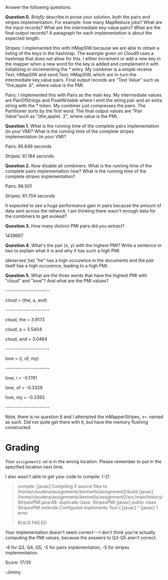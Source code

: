 <p>Answer the following questions:</p>

<p><b>Question 0.</b> <i>Briefly</i> describe in prose your solution, both the pairs and stripes implementation. For example: how many MapReduce jobs? What are the input records? What are the intermediate key-value pairs? What are the final output records? A paragraph for each implementation is about the expected length.</p>

<p>Stripes: I implemented this with HMapSIW because we are able to obtain a listing of the keys in the hashmap.  The example given on Cloud9 uses a hashmap that does not allow for this.  I either increment or add a new key in the mapper when a new word for the key is added and complement it with initializing or incrementing the * entry. My combiner is a simple receive Text, HMapSIW and send Text, HMapSIW, which are in-turn the intermediate key,value pairs. Final output records are "Text Value" such as "the,apple .6", where value is the PMI.</p>

<p>Pairs: I implemented this with Pairs as the main key.  My intermediate values are PairOfStrings and FloatWritable where I emit the string pair and an extra string with the * token.  My combiner just compresses the pairs.  The Partitioner sorts by the first word. The final output values are "Pair Value"such as "(the,apple) .2", where value is the PMI.
</p>
<p><b>Question 1.</b> What is the running time of the complete pairs implementation (in your VM)? What is the running time of the complete stripes implementation (in your VM)?</p>

<p>Pairs: 95.649 seconds</p>
<p>Stripes: 61.184 seconds</p>

<p><b>Question 2.</b> Now disable all combiners. What is the running time of the complete pairs implementation now? What is the running time of the complete stripes implementation?</p>

<p>Pairs: 96.501</p>
<p>Stripes: 61.704 seconds</p>
<p>
It expected to see a huge performance gain in pairs because the amount of data sent across the network.  I am thinking there wasn't enough data for the combiners to get evoked?
</p>

<p><b>Question 3.</b> How many distinct PMI pairs did you extract?</p>

<p>1439667</p>

<p><b>Question 4.</b> What's the pair (x, y) with the highest PMI? Write a sentence or two to explain what it is and why it has such a high PMI.</p>

<p>
(deserves',he) "he" has a high occurence in the documents and the pair itself has a high occurence, leading to a high PMI.
</p>

<p><b>Question 5.</b> What are the three words that have the highest PMI with "cloud" and "love"? And what are the PMI values?</p>

<p>----------------------</p>
<p>cloud = (the, a, and)</p>
<p>----------------------</p>
<p>cloud, the = 3.9173</p>
<p>cloud, a =   3.5404</p>
<p>cloud, and = 3.0464</p>
<p>----------------------</p>
<p>love = (i, of, my)</p>
<p>----------------------</p>
<p>love, i =  -0.1761</p>
<p>love, of = -0.3329</p>
<p>love, my = -0.3393</p>
<p>----------------------</p>


<p>Note, there is no question 6 and I attempted the inMapperStripes, <-- named as such.  Did not quite get there with it, but have the memory flushing constructed.</p>

Grading
=======

Your `assignment2.md` is in the wrong location. Please remember to put
in the specified location next time.

I also wasn't able to get your code to compile: (-2)

>compile:
>    [javac] Compiling 5 source files to /home/cloudera/assignments/kentwills/assignment2/build
>    [javac] /home/cloudera/assignments/kentwills/assignment2/src/main/history/StripesPMI.java:68: duplicate class: StripesPMI
>    [javac] public class StripesPMI extends Configured implements Tool {
>    [javac]        ^
>    [javac] 1 error
>
>BUILD FAILED

Your implementation doesn't seem correct---I don't think you're
actually computing the PMI values, because the answers to Q3-Q5 aren't
correct.

-6 for Q3, Q4, Q5, -5 for pairs implementation, -5 for stripes implementation.

Score: 17/35

-Jimmy
